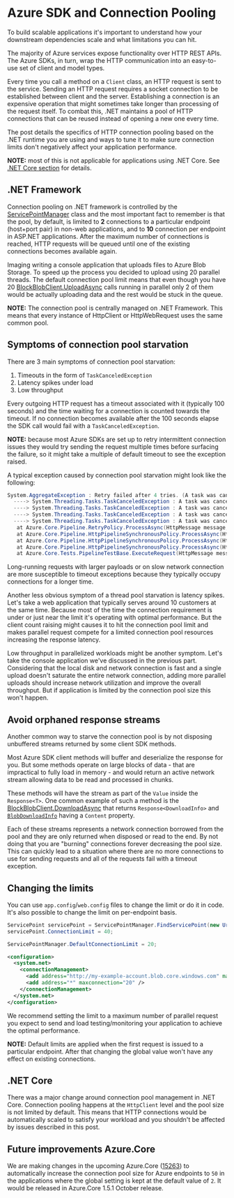 # Azure SDK and Connection Pooling

To build scalable applications it's important to understand how your downstream dependencies scale and what limitations you can hit.

The majority of Azure services expose functionality over HTTP REST APIs. The Azure SDKs, in turn, wrap the HTTP communication into an easy-to-use set of client and model types.

Every time you call a method on a `Client` class, an HTTP request is sent to the service. Sending an HTTP request requires a socket connection to be established between client and the server. Establishing a connection is an expensive operation that might sometimes take longer than processing of the request itself. To combat this, .NET maintains a pool of HTTP connections that can be reused instead of opening a new one every time.

The post details the specifics of HTTP connection pooling based on the .NET runtime you are using and ways to tune it to make sure connection limits don't negatively affect your application performance.

**NOTE:** most of this is not applicable for applications using .NET Core. See [.NET Core section](#.NET-Core) for details.

## .NET Framework

Connection pooling on .NET framework is controlled by the [ServicePointManager](https://docs.microsoft.com/dotnet/api/system.net.servicepointmanager) class and the most important fact to remember is that the pool, by default, is limited to **2** connections to a particular endpoint (host+port pair) in non-web applications, and to **10** connection per endpoint in ASP.NET applications. After the maximum number of connections is reached, HTTP requests will be queued until one of the existing connections becomes available again.

Imaging writing a console application that uploads files to Azure Blob Storage. To speed up the process you decided to upload using 20 parallel threads. The default connection pool limit means that even though you have 20 [BlockBlobClient.UploadAsync](https://docs.microsoft.com/dotnet/api/azure.storage.blobs.specialized.blockblobclient.uploadasync) calls running in parallel only 2 of them would be actually uploading data and the rest would be stuck in the queue.

**NOTE:** The connection pool is centrally managed on .NET Framework. This means that every instance of HttpClient or HttpWebRequest uses the same common pool.

## Symptoms of connection pool starvation

There are 3 main symptoms of connection pool starvation:

1. Timeouts in the form of `TaskCanceledException`
2. Latency spikes under load
3. Low throughput

Every outgoing HTTP request has a timeout associated with it (typically 100 seconds) and the time waiting for a connection is counted towards the timeout. If no connection becomes available after the 100 seconds elapse the SDK call would fail with a `TaskCanceledException`.

**NOTE:** because most Azure SDKs are set up to retry intermittent connection issues they would try sending the request multiple times before surfacing the failure, so it might take a multiple of default timeout to see the exception raised.

A typical exception caused by connection pool starvation might look like the following:

```C#
System.AggregateException : Retry failed after 4 tries. (A task was canceled.) (A task was canceled.) (A task was canceled.) (A task was canceled.)
  ----> System.Threading.Tasks.TaskCanceledException : A task was canceled.
  ----> System.Threading.Tasks.TaskCanceledException : A task was canceled.
  ----> System.Threading.Tasks.TaskCanceledException : A task was canceled.
  ----> System.Threading.Tasks.TaskCanceledException : A task was canceled.
   at Azure.Core.Pipeline.RetryPolicy.ProcessAsync(HttpMessage message, ReadOnlyMemory`1 pipeline, Boolean async)
   at Azure.Core.Pipeline.HttpPipelineSynchronousPolicy.ProcessAsync(HttpMessage message, ReadOnlyMemory`1 pipeline)
   at Azure.Core.Pipeline.HttpPipelineSynchronousPolicy.ProcessAsync(HttpMessage message, ReadOnlyMemory`1 pipeline)
   at Azure.Core.Pipeline.HttpPipelineSynchronousPolicy.ProcessAsync(HttpMessage message, ReadOnlyMemory`1 pipeline)
   at Azure.Core.Tests.PipelineTestBase.ExecuteRequest(HttpMessage message, HttpPipeline pipeline, CancellationToken cancellationToken)
```

Long-running requests with larger payloads or on slow network connection are more susceptible to timeout exceptions because they typically occupy connections for a longer time.

Another less obvious symptom of a thread pool starvation is latency spikes. Let's take a web application that typically serves around 10 customers at the same time. Because most of the time the connection requirement is under or just near the limit it's operating with optimal performance. But the client count raising might causes it to hit the connection pool limit and makes parallel request compete for a limited connection pool resources increasing the response latency.

Low throughput in parallelized workloads might be another symptom. Let's take the console application we've discussed in the previous part. Considering that the local disk and network connection is fast and a single upload doesn't saturate the entire network connection, adding more parallel uploads should increase network utilization and improve the overall throughput. But if application is limited by the connection pool size this won't happen.

## Avoid orphaned response streams

Another common way to starve the connection pool is by not disposing unbuffered streams returned by some client SDK methods.

Most Azure SDK client methods will buffer and deserialize the response for you. But some methods operate on large blocks of data - that are impractical to fully load in memory - and would return an active network stream allowing data to be read and processed in chunks.

These methods will have the stream as part of the `Value` inside the `Response<T>`. One common example of such a method is the [BlockBlobClient.DownloadAsync](https://docs.microsoft.com/dotnet/api/azure.storage.blobs.specialized.blobbaseclient.downloadasync) that returns `Response<DownloadInfo>` and [`BlobDownloadInfo`](https://docs.microsoft.com/dotnet/api/azure.storage.blobs.models.blobdownloadinfo) having a `Content` property.

Each of these streams represents a network connection borrowed from the pool and they are only returned when disposed or read to the end. By not doing that you are "burning" connections forever decreasing the pool size. This can quickly lead to a situation where there are no more connections to use for sending requests and all of the requests fail with a timeout exception.

## Changing the limits

You can use `app.config`/`web.config` files to change the limit or do it in code. It's also possible to change the limit on per-endpoint basis.

``` C#
ServicePoint servicePoint = ServicePointManager.FindServicePoint(new Uri("http://my-example-account.blob.core.windows.net/"));
servicePoint.ConnectionLimit = 40;

ServicePointManager.DefaultConnectionLimit = 20;
```

```xml
<configuration>
  <system.net>
    <connectionManagement>
      <add address="http://my-example-account.blob.core.windows.com" maxconnection="40" />
      <add address="*" maxconnection="20" />
    </connectionManagement>
  </system.net>
</configuration>
```

We recommend setting the limit to a maximum number of parallel request you expect to send and load testing/monitoring your application to achieve the optimal performance.

**NOTE:** Default limits are applied when the first request is issued to a particular endpoint. After that changing the global value won't have any effect on existing connections.

## .NET Core

There was a major change around connection pool management in .NET Core. Connection pooling happens at the `HttpClient` level and the pool size is not limited by default. This means that HTTP connections would be automatically scaled to satisfy your workload and you shouldn't be affected by issues described in this post.

## Future improvements Azure.Core

We are making changes in the upcoming Azure.Core ([15263](https://github.com/Azure/azure-sdk-for-net/pull/15263)) to automatically increase the connection pool size for Azure endpoints to `50` in the applications where the global setting is kept at the default value of `2`. It would be released in Azure.Core 1.5.1 October release.
